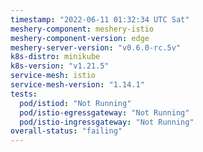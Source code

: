 ```yaml
---
timestamp: "2022-06-11 01:32:34 UTC Sat"
meshery-component: meshery-istio
meshery-component-version: edge
meshery-server-version: "v0.6.0-rc.5v"
k8s-distro: minikube
k8s-version: "v1.21.5"
service-mesh: istio
service-mesh-version: "1.14.1"
tests:
  pod/istiod: "Not Running"
  pod/istio-egressgateway: "Not Running"
  pod/istio-ingressgateway: "Not Running"
overall-status: "failing"
---
```

